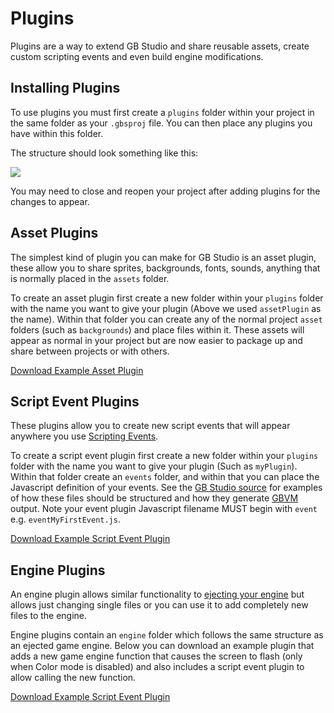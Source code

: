 # Plugins

Plugins are a way to extend GB Studio and share reusable assets, create custom scripting events and even build engine modifications.

## Installing Plugins

To use plugins you must first create a `plugins` folder within your project in the same folder as your `.gbsproj` file. You can then place any plugins you have within this folder.

The structure should look something like this: 

<img src="/img/screenshots/plugins-file-structure.png" className="event-preview" />

You may need to close and reopen your project after adding plugins for the changes to appear.

## Asset Plugins

The simplest kind of plugin you can make for GB Studio is an asset plugin, these allow you to share sprites, backgrounds, fonts, sounds, anything that is normally placed in the `assets` folder.

To create an asset plugin first create a new folder within your `plugins` folder with the name you want to give your plugin (Above we used `assetPlugin` as the name). Within that folder you can create any of the normal project `asset` folders (such as `backgrounds`) and place files within it. These assets will appear as normal in your project but are now easier to package up and share between projects or with others.

[Download Example Asset Plugin](/assets/plugins/assetExamplePlugin.zip)

## Script Event Plugins

These plugins allow you to create new script events that will appear anywhere you use [Scripting Events](/docs/scripting).

To create a script event plugin first create a new folder within your `plugins` folder with the name you want to give your plugin (Such as `myPlugin`). Within that folder create an `events` folder, and within that you can place the Javascript definition of your events. See the [GB Studio source](https://github.com/chrismaltby/gb-studio/tree/develop/src/lib/events) for examples of how these files should be structured and how they generate [GBVM](/docs/scripting/gbvm) output. Note your event plugin Javascript filename MUST begin with `event` e.g. `eventMyFirstEvent.js`.

[Download Example Script Event Plugin](/assets/plugins/eventExamplePlugin.zip)

## Engine Plugins

An engine plugin allows similar functionality to [ejecting your engine](/docs/engine-eject) but allows just changing single files or you can use it to add completely new files to the engine. 

Engine plugins contain an `engine` folder which follows the same structure as an ejected game engine. Below you can download an example plugin that adds a new game engine function that causes the screen to flash (only when Color mode is disabled) and also includes a script event plugin to allow calling the new function.

[Download Example Script Event Plugin](/assets/plugins/engineExamplePlugin.zip)
